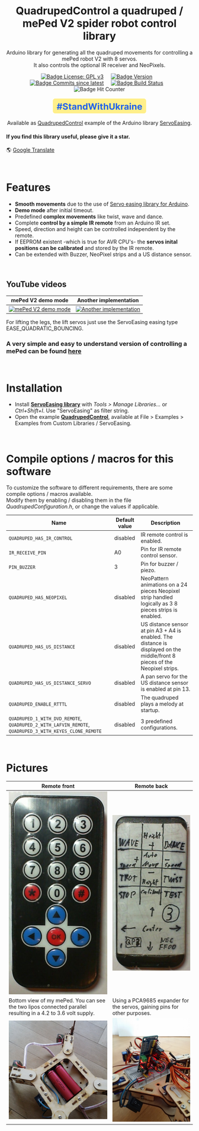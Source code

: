 <div align = center>

# QuadrupedControl a quadruped / mePed V2 spider robot control library
Arduino library for generating all the quadruped movements for controlling a mePed robot V2 with 8 servos.<br/>
It also controls the optional IR receiver and NeoPixels.

[![Badge License: GPL v3](https://img.shields.io/badge/License-GPLv3-blue.svg)](https://www.gnu.org/licenses/gpl-3.0)
 &nbsp; &nbsp; 
[![Badge Version](https://img.shields.io/github/v/release/ArminJo/QuadrupedControl?include_prereleases&color=yellow&logo=DocuSign&logoColor=white)](https://github.com/ServoEasing/QuadrupedControl/releases/latest)
 &nbsp; &nbsp; 
[![Badge Commits since latest](https://img.shields.io/github/commits-since/ArminJo/QuadrupedControl/latest?color=yellow)](https://github.com/ArminJo/QuadrupedControl/commits/master)
 &nbsp; &nbsp; 
[![Badge Build Status](https://github.com/ArminJo/QuadrupedControl/workflows/LibraryBuild/badge.svg)](https://github.com/ArminJo/QuadrupedControl/actions)
 &nbsp; &nbsp; 
![Badge Hit Counter](https://visitor-badge.laobi.icu/badge?page_id=ArminJo_QuadrupedControl)
<br/>
<br/>
[![Stand With Ukraine](https://raw.githubusercontent.com/vshymanskyy/StandWithUkraine/main/badges/StandWithUkraine.svg)](https://stand-with-ukraine.pp.ua)

Available as [QuadrupedControl](https://github.com/ArminJo/ServoEasing/tree/master/examples/QuadrupedControl) example of the Arduino library [ServoEasing](https://github.com/ArminJo/ServoEasing).

</div>

#### If you find this library useful, please give it a star.

&#x1F30E; [Google Translate](https://translate.google.com/translate?sl=en&u=https://github.com/ArminJo/QuadrupedControl)

<br/>

# Features
- **Smooth movements** due to the use of [Servo easing library for Arduino](https://github.com/ArminJo/ServoEasing).
- **Demo mode** after initial timeout.
- Predefined **complex movements** like twist, wave and dance.
- Complete **control by a simple IR remote** from an Arduino IR set.
- Speed, direction and height can be controlled independent by the remote.
- If EEPROM existent -which is true for AVR CPU's- the **servos inital positions can be calibrated** and stored by the IR remote.
- Can be extended with Buzzer, NeoPixel strips and a US distance sensor.

<br/>

## YouTube videos

| mePed V2 demo mode | Another implementation |
|-|-|
| [![mePed V2 demo mode](https://i.ytimg.com/vi/MsIjTRRUyGU/hqdefault.jpg)](https://youtu.be/MsIjTRRUyGU) | [![Another implementation](https://i.ytimg.com/vi/CSodffeebyg/hqdefault.jpg)](https://youtu.be/CSodffeebyg) |

For lifting the legs, the lift servos just use the ServoEasing easing type EASE_QUADRATIC_BOUNCING.

### A very simple and easy to understand version of controlling a mePed can be found [here](https://github.com/oracid/Easy-Quadruped-kinematic)

<br/>

# Installation
- Install **[ServoEasing library](https://github.com/ArminJo/ServoEasing)** with *Tools > Manage Libraries...* or *Ctrl+Shift+I*. Use "ServoEasing" as filter string.<br/>
- Open the example **[QuadrupedControl](https://github.com/ArminJo/ServoEasing/tree/master/examples/QuadrupedControl)**, available at File > Examples > Examples from Custom Libraries / ServoEasing.

<br/>

# Compile options / macros for this software
To customize the software to different requirements, there are some compile options / macros available.<br/>
Modify them by enabling / disabling them in the file *QuadrupedConfiguration.h*, or change the values if applicable.

| Name | Default value | Description |
|-|-|-|
| `QUADRUPED_HAS_IR_CONTROL` | disabled | IR remote control is enabled. |
| `IR_RECEIVE_PIN` | A0 | Pin for IR remote control sensor. |
| `PIN_BUZZER` | 3 | Pin for buzzer / piezo. |
| `QUADRUPED_HAS_NEOPIXEL` | disabled | NeoPattern animations on a 24 pieces Neopixel strip handled logically as 3 8 pieces strips is enabled. |
| `QUADRUPED_HAS_US_DISTANCE` | disabled | US distance sensor at pin A3 + A4 is enabled. The distance is displayed on the middle/front 8 pieces of the Neopixel strips. |
| `QUADRUPED_HAS_US_DISTANCE_SERVO` | disabled | A pan servo for the US distance sensor is enabled at pin 13. |
| `QUADRUPED_ENABLE_RTTTL` | disabled | The quadruped plays a melody at startup. |
| `QUADRUPED_1_WITH_DVD_REMOTE`, `QUADRUPED_2_WITH_LAFVIN_REMOTE`, `QUADRUPED_3_WITH_KEYES_CLONE_REMOTE` | disabled | 3 predefined configurations. |

<br/>

# Pictures
| Remote front | Remote back |
|-|-|
| ![Remote front](https://github.com/ArminJo/QuadrupedControl/blob/master/pictures/IRRemoteFront.jpg) | ![Remote back](https://github.com/ArminJo/QuadrupedControl/blob/master/pictures/IRRemoteBack.jpg) |
| Bottom view of my mePed. You can see the two lipos connected parallel resulting in a 4.2 to 3.6 volt supply. | Using a PCA9685 expander for the servos, gaining pins for other purposes. |
| ![Bottom view](https://github.com/ArminJo/QuadrupedControl/blob/master/pictures/mePed_bottom.jpg) | ![PCA9685 expander](https://github.com/ArminJo/QuadrupedControl/blob/master/pictures/mePedWithPCA9685.jpg) |
